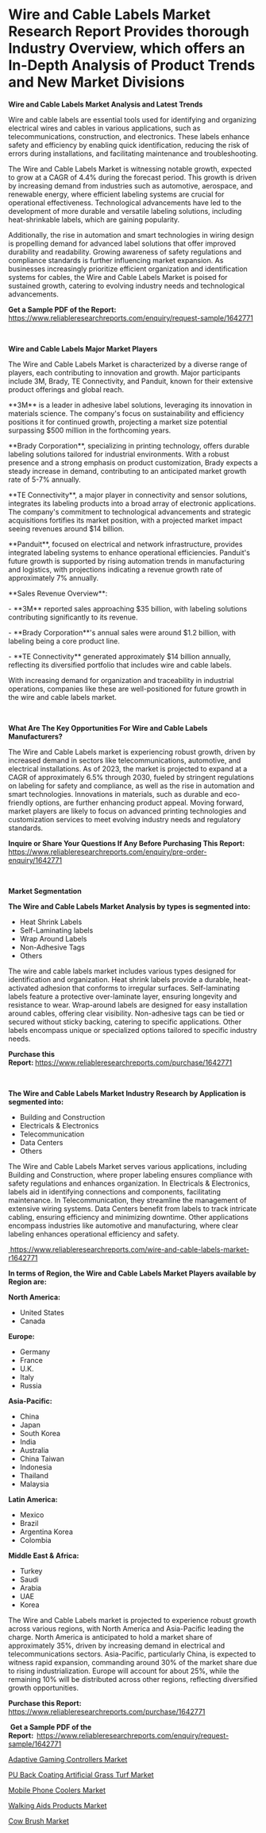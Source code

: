<p><h1>Wire and Cable Labels Market Research Report Provides thorough Industry Overview, which offers an In-Depth Analysis of Product Trends and New Market Divisions</h1></p><p><strong>Wire and Cable Labels Market Analysis and Latest Trends</strong></p>
<p><p>Wire and cable labels are essential tools used for identifying and organizing electrical wires and cables in various applications, such as telecommunications, construction, and electronics. These labels enhance safety and efficiency by enabling quick identification, reducing the risk of errors during installations, and facilitating maintenance and troubleshooting.</p><p>The Wire and Cable Labels Market is witnessing notable growth, expected to grow at a CAGR of 4.4% during the forecast period. This growth is driven by increasing demand from industries such as automotive, aerospace, and renewable energy, where efficient labeling systems are crucial for operational effectiveness. Technological advancements have led to the development of more durable and versatile labeling solutions, including heat-shrinkable labels, which are gaining popularity.</p><p>Additionally, the rise in automation and smart technologies in wiring design is propelling demand for advanced label solutions that offer improved durability and readability. Growing awareness of safety regulations and compliance standards is further influencing market expansion. As businesses increasingly prioritize efficient organization and identification systems for cables, the Wire and Cable Labels Market is poised for sustained growth, catering to evolving industry needs and technological advancements.</p></p>
<p><strong>Get a Sample PDF of the Report:&nbsp;</strong> <a href="https://www.reliableresearchreports.com/enquiry/request-sample/1642771?utm_campaign=36&utm_medium=2&utm_source=Github&utm_content=ia&utm_term=07022025&utm_id=wire-and-cable-labels">https://www.reliableresearchreports.com/enquiry/request-sample/1642771</a></p>
<p>&nbsp;</p>
<p><strong>Wire and Cable Labels Major Market Players</strong></p>
<p><p>The Wire and Cable Labels Market is characterized by a diverse range of players, each contributing to innovation and growth. Major participants include 3M, Brady, TE Connectivity, and Panduit, known for their extensive product offerings and global reach.</p><p>**3M** is a leader in adhesive label solutions, leveraging its innovation in materials science. The company's focus on sustainability and efficiency positions it for continued growth, projecting a market size potential surpassing $500 million in the forthcoming years.</p><p>**Brady Corporation**, specializing in printing technology, offers durable labeling solutions tailored for industrial environments. With a robust presence and a strong emphasis on product customization, Brady expects a steady increase in demand, contributing to an anticipated market growth rate of 5-7% annually.</p><p>**TE Connectivity**, a major player in connectivity and sensor solutions, integrates its labeling products into a broad array of electronic applications. The company's commitment to technological advancements and strategic acquisitions fortifies its market position, with a projected market impact seeing revenues around $14 billion.</p><p>**Panduit**, focused on electrical and network infrastructure, provides integrated labeling systems to enhance operational efficiencies. Panduit's future growth is supported by rising automation trends in manufacturing and logistics, with projections indicating a revenue growth rate of approximately 7% annually.</p><p>**Sales Revenue Overview**: </p><p>- **3M** reported sales approaching $35 billion, with labeling solutions contributing significantly to its revenue.</p><p>- **Brady Corporation**'s annual sales were around $1.2 billion, with labeling being a core product line.</p><p>- **TE Connectivity** generated approximately $14 billion annually, reflecting its diversified portfolio that includes wire and cable labels.</p><p>With increasing demand for organization and traceability in industrial operations, companies like these are well-positioned for future growth in the wire and cable labels market.</p></p>
<p>&nbsp;</p>
<p><strong>What Are The Key Opportunities For Wire and Cable Labels Manufacturers?</strong></p>
<p><p>The Wire and Cable Labels market is experiencing robust growth, driven by increased demand in sectors like telecommunications, automotive, and electrical installations. As of 2023, the market is projected to expand at a CAGR of approximately 6.5% through 2030, fueled by stringent regulations on labeling for safety and compliance, as well as the rise in automation and smart technologies. Innovations in materials, such as durable and eco-friendly options, are further enhancing product appeal. Moving forward, market players are likely to focus on advanced printing technologies and customization services to meet evolving industry needs and regulatory standards.</p></p>
<p><strong>Inquire or Share Your Questions If Any Before Purchasing This Report:</strong> <a href="https://www.reliableresearchreports.com/enquiry/pre-order-enquiry/1642771?utm_campaign=36&utm_medium=2&utm_source=Github&utm_content=ia&utm_term=07022025&utm_id=wire-and-cable-labels">https://www.reliableresearchreports.com/enquiry/pre-order-enquiry/1642771</a></p>
<p>&nbsp;</p>
<p><strong>Market Segmentation</strong></p>
<p><strong>The Wire and Cable Labels Market Analysis by types is segmented into:</strong></p>
<p><ul><li>Heat Shrink Labels</li><li>Self-Laminating labels</li><li>Wrap Around Labels</li><li>Non-Adhesive Tags</li><li>Others</li></ul></p>
<p><p>The wire and cable labels market includes various types designed for identification and organization. Heat shrink labels provide a durable, heat-activated adhesion that conforms to irregular surfaces. Self-laminating labels feature a protective over-laminate layer, ensuring longevity and resistance to wear. Wrap-around labels are designed for easy installation around cables, offering clear visibility. Non-adhesive tags can be tied or secured without sticky backing, catering to specific applications. Other labels encompass unique or specialized options tailored to specific industry needs.</p></p>
<p><strong>Purchase this Report:&nbsp;</strong><a href="https://www.reliableresearchreports.com/purchase/1642771?utm_campaign=36&utm_medium=2&utm_source=Github&utm_content=ia&utm_term=07022025&utm_id=wire-and-cable-labels">https://www.reliableresearchreports.com/purchase/1642771</a></p>
<p>&nbsp;</p>
<p><strong>The Wire and Cable Labels Market Industry Research by Application is segmented into:</strong></p>
<p><ul><li>Building and Construction</li><li>Electricals & Electronics</li><li>Telecommunication</li><li>Data Centers</li><li>Others</li></ul></p>
<p><p>The Wire and Cable Labels Market serves various applications, including Building and Construction, where proper labeling ensures compliance with safety regulations and enhances organization. In Electricals & Electronics, labels aid in identifying connections and components, facilitating maintenance. In Telecommunication, they streamline the management of extensive wiring systems. Data Centers benefit from labels to track intricate cabling, ensuring efficiency and minimizing downtime. Other applications encompass industries like automotive and manufacturing, where clear labeling enhances operational efficiency and safety.</p></p>
<p><a href="https://www.reliableresearchreports.com/wire-and-cable-labels-market-r1642771?utm_campaign=36&utm_medium=2&utm_source=Github&utm_content=ia&utm_term=07022025&utm_id=wire-and-cable-labels">&nbsp;https://www.reliableresearchreports.com/wire-and-cable-labels-market-r1642771</a></p>
<p><strong>In terms of Region, the Wire and Cable Labels Market Players available by Region are:</strong></p>
<p>
    <p> <strong> North America: </strong>
        <ul>
            <li>United States</li>
            <li>Canada</li>
        </ul>
        </p> 
    <p> <strong> Europe: </strong>
        <ul>
            <li>Germany</li>
            <li>France</li>
            <li>U.K.</li>
            <li>Italy</li>
            <li>Russia</li>
        </ul>
        </p> 
    <p> <strong> Asia-Pacific: </strong>
        <ul>
            <li>China</li>
            <li>Japan</li>
            <li>South Korea</li>
            <li>India</li>
            <li>Australia</li>
            <li>China Taiwan</li>
            <li>Indonesia</li>
            <li>Thailand</li>
            <li>Malaysia</li>
        </ul>
        </p> 
    <p> <strong> Latin America: </strong>
        <ul>
            <li>Mexico</li>
            <li>Brazil</li>
            <li>Argentina Korea</li>
            <li>Colombia</li>
        </ul>
        </p> 
    <p> <strong> Middle East & Africa: </strong>
        <ul>
            <li>Turkey</li>
            <li>Saudi</li>
            <li>Arabia</li>
            <li>UAE</li>
            <li>Korea</li>
        </ul>
    </p>
    </p>
<p><p>The Wire and Cable Labels market is projected to experience robust growth across various regions, with North America and Asia-Pacific leading the charge. North America is anticipated to hold a market share of approximately 35%, driven by increasing demand in electrical and telecommunications sectors. Asia-Pacific, particularly China, is expected to witness rapid expansion, commanding around 30% of the market share due to rising industrialization. Europe will account for about 25%, while the remaining 10% will be distributed across other regions, reflecting diversified growth opportunities.</p></p>
<p><strong>Purchase this Report: </strong><a href="https://www.reliableresearchreports.com/purchase/1642771?utm_campaign=36&utm_medium=2&utm_source=Github&utm_content=ia&utm_term=07022025&utm_id=wire-and-cable-labels">https://www.reliableresearchreports.com/purchase/1642771</a></p>
<p>&nbsp;<strong>Get a Sample PDF of the Report:&nbsp;&nbsp;</strong><a href="https://www.reliableresearchreports.com/enquiry/request-sample/1642771?utm_campaign=36&utm_medium=2&utm_source=Github&utm_content=ia&utm_term=07022025&utm_id=wire-and-cable-labels">https://www.reliableresearchreports.com/enquiry/request-sample/1642771</a></p>
<p><strong></strong></p>
<p><p><a href="https://github.com/genayziben/Market-Research-Report-List-1/blob/main/adaptive-gaming-controllers-market.md?utm_campaign=36&utm_medium=2&utm_source=Github&utm_content=ia&utm_term=07022025&utm_id=wire-and-cable-labels">Adaptive Gaming Controllers Market</a></p><p><a href="https://github.com/elitasvimal/Market-Research-Report-List-1/blob/main/pu-back-coating-artificial-grass-turf-market.md?utm_campaign=36&utm_medium=2&utm_source=Github&utm_content=ia&utm_term=07022025&utm_id=wire-and-cable-labels">PU Back Coating Artificial Grass Turf Market</a></p><p><a href="https://github.com/binnazcassam/Market-Research-Report-List-1/blob/main/mobile-phone-coolers-market.md?utm_campaign=36&utm_medium=2&utm_source=Github&utm_content=ia&utm_term=07022025&utm_id=wire-and-cable-labels">Mobile Phone Coolers Market</a></p><p><a href="https://github.com/raeezkenedz/Market-Research-Report-List-1/blob/main/walking-aids-products-market.md?utm_campaign=36&utm_medium=2&utm_source=Github&utm_content=ia&utm_term=07022025&utm_id=wire-and-cable-labels">Walking Aids Products Market</a></p><p><a href="https://github.com/meuskocov/Market-Research-Report-List-1/blob/main/cow-brush-market.md?utm_campaign=36&utm_medium=2&utm_source=Github&utm_content=ia&utm_term=07022025&utm_id=wire-and-cable-labels">Cow Brush Market</a></p></p>